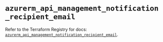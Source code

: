 # `azurerm_api_management_notification_recipient_email`

Refer to the Terraform Registry for docs: [`azurerm_api_management_notification_recipient_email`](https://registry.terraform.io/providers/hashicorp/azurerm/3.99.0/docs/resources/api_management_notification_recipient_email).
